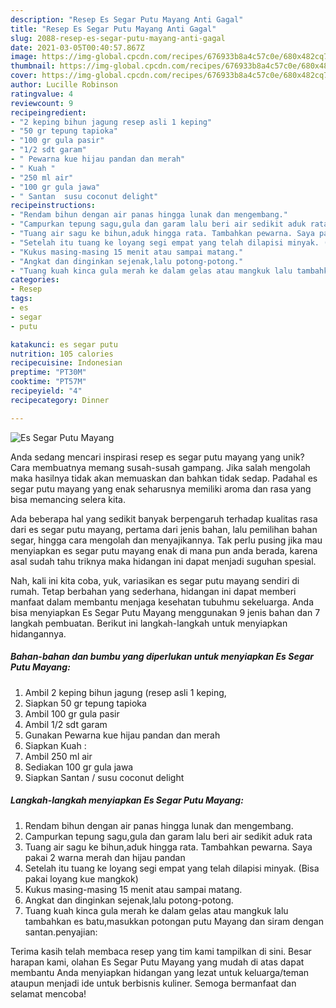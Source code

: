 ```yaml
---
description: "Resep Es Segar Putu Mayang Anti Gagal"
title: "Resep Es Segar Putu Mayang Anti Gagal"
slug: 2088-resep-es-segar-putu-mayang-anti-gagal
date: 2021-03-05T00:40:57.867Z
image: https://img-global.cpcdn.com/recipes/676933b8a4c57c0e/680x482cq70/es-segar-putu-mayang-foto-resep-utama.jpg
thumbnail: https://img-global.cpcdn.com/recipes/676933b8a4c57c0e/680x482cq70/es-segar-putu-mayang-foto-resep-utama.jpg
cover: https://img-global.cpcdn.com/recipes/676933b8a4c57c0e/680x482cq70/es-segar-putu-mayang-foto-resep-utama.jpg
author: Lucille Robinson
ratingvalue: 4
reviewcount: 9
recipeingredient:
- "2 keping bihun jagung resep asli 1 keping"
- "50 gr tepung tapioka"
- "100 gr gula pasir"
- "1/2 sdt garam"
- " Pewarna kue hijau pandan dan merah"
- " Kuah "
- "250 ml air"
- "100 gr gula jawa"
- " Santan  susu coconut delight"
recipeinstructions:
- "Rendam bihun dengan air panas hingga lunak dan mengembang."
- "Campurkan tepung sagu,gula dan garam lalu beri air sedikit aduk rata"
- "Tuang air sagu ke bihun,aduk hingga rata. Tambahkan pewarna. Saya pakai 2 warna merah dan hijau pandan"
- "Setelah itu tuang ke loyang segi empat yang telah dilapisi minyak. (Bisa pakai loyang kue mangkok)"
- "Kukus masing-masing 15 menit atau sampai matang."
- "Angkat dan dinginkan sejenak,lalu potong-potong."
- "Tuang kuah kinca gula merah ke dalam gelas atau mangkuk lalu tambahkan es batu,masukkan potongan putu Mayang dan siram dengan santan.penyajian:"
categories:
- Resep
tags:
- es
- segar
- putu

katakunci: es segar putu 
nutrition: 105 calories
recipecuisine: Indonesian
preptime: "PT30M"
cooktime: "PT57M"
recipeyield: "4"
recipecategory: Dinner

---
```



![Es Segar Putu Mayang](https://img-global.cpcdn.com/recipes/676933b8a4c57c0e/680x482cq70/es-segar-putu-mayang-foto-resep-utama.jpg)

Anda sedang mencari inspirasi resep es segar putu mayang yang unik? Cara membuatnya memang susah-susah gampang. Jika salah mengolah maka hasilnya tidak akan memuaskan dan bahkan tidak sedap. Padahal es segar putu mayang yang enak seharusnya memiliki aroma dan rasa yang bisa memancing selera kita.

Ada beberapa hal yang sedikit banyak berpengaruh terhadap kualitas rasa dari es segar putu mayang, pertama dari jenis bahan, lalu pemilihan bahan segar, hingga cara mengolah dan menyajikannya. Tak perlu pusing jika mau menyiapkan es segar putu mayang enak di mana pun anda berada, karena asal sudah tahu triknya maka hidangan ini dapat menjadi suguhan spesial.




Nah, kali ini kita coba, yuk, variasikan es segar putu mayang sendiri di rumah. Tetap berbahan yang sederhana, hidangan ini dapat memberi manfaat dalam membantu menjaga kesehatan tubuhmu sekeluarga. Anda bisa menyiapkan Es Segar Putu Mayang menggunakan 9 jenis bahan dan 7 langkah pembuatan. Berikut ini langkah-langkah untuk menyiapkan hidangannya.

<!--inarticleads1-->

##### Bahan-bahan dan bumbu yang diperlukan untuk menyiapkan Es Segar Putu Mayang:

1. Ambil 2 keping bihun jagung (resep asli 1 keping,
1. Siapkan 50 gr tepung tapioka
1. Ambil 100 gr gula pasir
1. Ambil 1/2 sdt garam
1. Gunakan  Pewarna kue hijau pandan dan merah
1. Siapkan  Kuah :
1. Ambil 250 ml air
1. Sediakan 100 gr gula jawa
1. Siapkan  Santan / susu coconut delight




<!--inarticleads2-->

##### Langkah-langkah menyiapkan Es Segar Putu Mayang:

1. Rendam bihun dengan air panas hingga lunak dan mengembang.
1. Campurkan tepung sagu,gula dan garam lalu beri air sedikit aduk rata
1. Tuang air sagu ke bihun,aduk hingga rata. Tambahkan pewarna. Saya pakai 2 warna merah dan hijau pandan
1. Setelah itu tuang ke loyang segi empat yang telah dilapisi minyak. (Bisa pakai loyang kue mangkok)
1. Kukus masing-masing 15 menit atau sampai matang.
1. Angkat dan dinginkan sejenak,lalu potong-potong.
1. Tuang kuah kinca gula merah ke dalam gelas atau mangkuk lalu tambahkan es batu,masukkan potongan putu Mayang dan siram dengan santan.penyajian:




Terima kasih telah membaca resep yang tim kami tampilkan di sini. Besar harapan kami, olahan Es Segar Putu Mayang yang mudah di atas dapat membantu Anda menyiapkan hidangan yang lezat untuk keluarga/teman ataupun menjadi ide untuk berbisnis kuliner. Semoga bermanfaat dan selamat mencoba!
